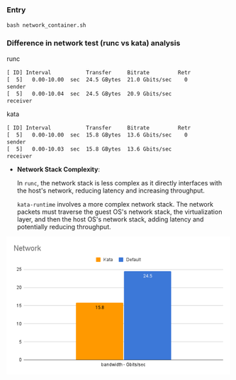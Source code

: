 ### Entry
```shell
bash network_container.sh
```

### Difference in network test (runc vs kata) analysis

runc

```textile
[ ID] Interval           Transfer     Bitrate         Retr
[  5]   0.00-10.00  sec  24.5 GBytes  21.0 Gbits/sec    0             sender
[  5]   0.00-10.04  sec  24.5 GBytes  20.9 Gbits/sec                  receiver
```

kata

```textile
[ ID] Interval           Transfer     Bitrate         Retr
[  5]   0.00-10.00  sec  15.8 GBytes  13.6 Gbits/sec    0             sender
[  5]   0.00-10.03  sec  15.8 GBytes  13.6 Gbits/sec                  receiver
```

- **Network Stack Complexity**:
  
  In `runc`, the network stack is less complex as it directly interfaces with the host's network, reducing latency and increasing throughput.
  
  `kata-runtime` involves a more complex network stack. The network packets must traverse the guest OS's network stack, the virtualization layer, and then the host OS's network stack, adding latency and potentially reducing throughput.

![Network Comparison](./Network.png)